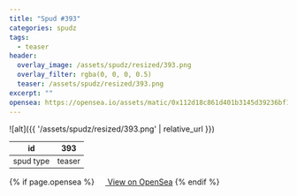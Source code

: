 ```yaml
---
title: "Spud #393"
categories: spudz
tags:
  - teaser
header:
  overlay_image: /assets/spudz/resized/393.png
  overlay_filter: rgba(0, 0, 0, 0.5)
  teaser: /assets/spudz/resized/393.png
excerpt: ""
opensea: https://opensea.io/assets/matic/0x112d18c861d401b3145d39236bf149f01e18beed/393
---
```

![alt]({{ '/assets/spudz/resized/393.png' | relative_url }})

| id | 393 |
|-|-|
| spud type | teaser |

{% if page.opensea %}
<a href="{{page.opensea}}" class="btn btn--info" onclick="window.open(this.href, '_blank'); return false;"><img src="/assets/images/opensea.svg" width="16px"><span>  View on OpenSea</span></a>
{% endif %}
